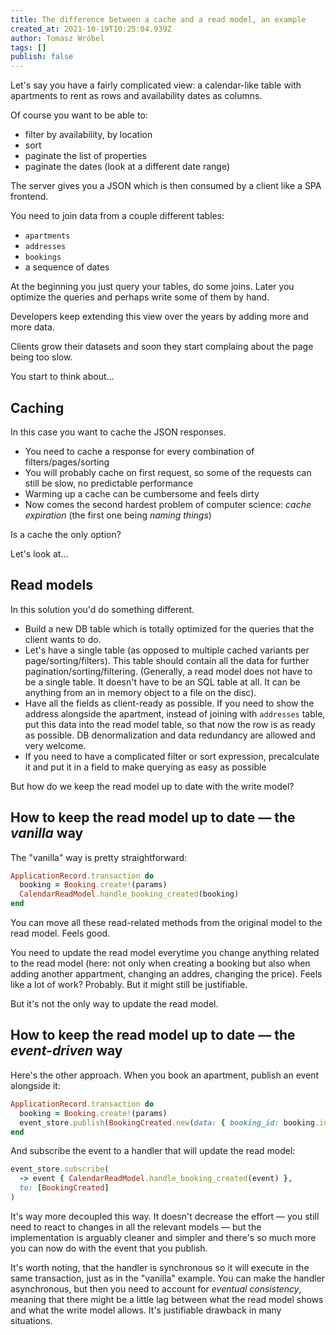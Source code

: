 ```yaml
---
title: The difference between a cache and a read model, an example
created_at: 2021-10-19T10:25:04.939Z
author: Tomasz Wróbel
tags: []
publish: false
---
```


Let's say you have a fairly complicated view: a calendar-like table with apartments to rent as rows and availability dates as columns.

<!-- TODO: image -->

Of course you want to be able to:

* filter by availability, by location
* sort
* paginate the list of properties
* paginate the dates (look at a different date range)

The server gives you a JSON which is then consumed by a client like a SPA frontend.

You need to join data from a couple different tables:

* `apartments`
* `addresses`
* `bookings`
* a sequence of dates

At the beginning you just query your tables, do some joins. Later you optimize the queries and perhaps write some of them by hand.

Developers keep extending this view over the years by adding more and more data.

Clients grow their datasets and soon they start complaing about the page being too slow.

You start to think about...

## Caching

In this case you want to cache the JSON responses.

* You need to cache a response for every combination of filters/pages/sorting
* You will probably cache on first request, so some of the requests can still be slow, no predictable performance 
* Warming up a cache can be cumbersome and feels dirty
* Now comes the second hardest problem of computer science: _cache expiration_ (the first one being _naming things_)

Is a cache the only option?

Let's look at...

## Read models

In this solution you'd do something different.

* Build a new DB table which is totally optimized for the queries that the client wants to do.
* Let's have a single table (as opposed to multiple cached variants per page/sorting/filters). This table should contain all the data for further pagination/sorting/filtering. (Generally, a read model does not have to be a single table. It doesn't have to be an SQL table at all. It can be anything from an in memory object to a file on the disc).
* Have all the fields as client-ready as possible. If you need to show the address alongside the apartment, instead of joining with `addresses` table, put this data into the read model table, so that now the row is as ready as possible. DB denormalization and data redundancy are allowed and very welcome. 
* If you need to have a complicated filter or sort expression, precalculate it and put it in a field to make querying as easy as possible

But how do we keep the read model up to date with the write model?

## How to keep the read model up to date — the _vanilla_ way

The "vanilla" way is pretty straightforward: 

```ruby
ApplicationRecord.transaction do
  booking = Booking.create!(params)
  CalendarReadModel.handle_booking_created(booking)
end  
```

You can move all these read-related methods from the original model to the read model. Feels good.

You need to update the read model everytime you change anything related to the read model (here: not only when creating a booking but also when adding another appartment, changing an addres, changing the price). Feels like a lot of work? Probably. But it might still be justifiable.

But it's not the only way to update the read model.

## How to keep the read model up to date — the _event-driven_ way

Here's the other approach. When you book an apartment, publish an event alongside it:

```ruby
ApplicationRecord.transaction do
  booking = Booking.create!(params)
  event_store.publish(BookingCreated.new(data: { booking_id: booking.id })
end
```

And subscribe the event to a handler that will update the read model:

```ruby
event_store.subscribe(
  -> event { CalendarReadModel.handle_booking_created(event) },
  to: [BookingCreated]
)
```

It's way more decoupled this way. It doesn't decrease the effort — you still need to react to changes in all the relevant models — but the implementation is arguably cleaner and simpler and there's so much more you can now do with the event that you publish.

It's worth noting, that the handler is synchronous so it will execute in the same transaction, just as in the "vanilla" example. You can make the handler asynchronous, but then you need to account for _eventual consistency_, meaning that there might be a little lag between what the read model shows and what the write model allows. It's justifiable drawback in many situations.
